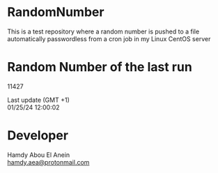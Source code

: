 # RandomNumber    
This is a test repository where a random number is pushed to a file automatically passwordless from a cron job in my Linux CentOS server    
# Random Number of the last run   
11427
      
Last update (GMT +1)    
01/25/24 12:00:02
# Developer    
Hamdy Abou El Anein   
hamdy.aea@protonmail.com
